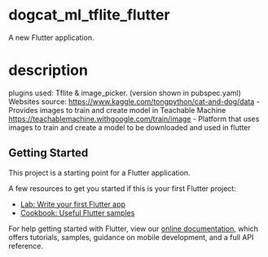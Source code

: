 # dogcat_ml_tflite_flutter

A new Flutter application.

# description

plugins used:
Tflite & image_picker. (version shown in pubspec.yaml)
Websites source:
https://www.kaggle.com/tongpython/cat-and-dog/data - Provides images to train and create model in Teachable Machine
https://teachablemachine.withgoogle.com/train/image - Platform that uses images to train and create a model to be downloaded and used in flutter

## Getting Started

This project is a starting point for a Flutter application.

A few resources to get you started if this is your first Flutter project:

- [Lab: Write your first Flutter app](https://flutter.dev/docs/get-started/codelab)
- [Cookbook: Useful Flutter samples](https://flutter.dev/docs/cookbook)

For help getting started with Flutter, view our
[online documentation](https://flutter.dev/docs), which offers tutorials,
samples, guidance on mobile development, and a full API reference.
